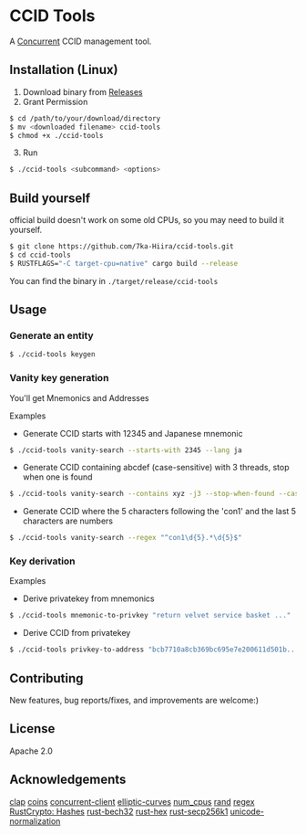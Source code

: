 # CCID Tools

A [Concurrent](https://github.com/totegamma/concurrent) CCID management tool.

## Installation (Linux)

1. Download binary from [Releases](https://github.com/7ka-Hiira/ccid-tools/releases/latest)
2. Grant Permission

```sh
$ cd /path/to/your/download/directory
$ mv <downloaded filename> ccid-tools
$ chmod +x ./ccid-tools
```

3. Run

```sh
$ ./ccid-tools <subcommand> <options>
```

## Build yourself
official build doesn't work on some old CPUs, so you may need to build it yourself.
```sh
$ git clone https://github.com/7ka-Hiira/ccid-tools.git
$ cd ccid-tools
$ RUSTFLAGS="-C target-cpu=native" cargo build --release
```
You can find the binary in `./target/release/ccid-tools`


## Usage

### Generate an entity

```sh
$ ./ccid-tools keygen
```

### Vanity key generation

You'll get Mnemonics and Addresses

Examples

- Generate CCID starts with 12345 and Japanese mnemonic

```sh
$ ./ccid-tools vanity-search --starts-with 2345 --lang ja
```

- Generate CCID containing abcdef (case-sensitive) with 3 threads, stop when one is found

```sh
$ ./ccid-tools vanity-search --contains xyz -j3 --stop-when-found --case-sensitive
```

- Generate CCID where the 5 characters following the 'con1' and the last 5 characters are numbers

```sh
$ ./ccid-tools vanity-search --regex "^con1\d{5}.*\d{5}$"
```

### Key derivation

Examples

- Derive privatekey from mnemonics

```sh
$ ./ccid-tools mnemonic-to-privkey "return velvet service basket ..."
```

- Derive CCID from privatekey

```sh
$ ./ccid-tools privkey-to-address "bcb7710a8cb369bc695e7e200611d501b..."
```

## Contributing

New features, bug reports/fixes, and improvements are welcome:)

## License

Apache 2.0

## Acknowledgements

[clap](https://github.com/clap-rs/clap)
[coins](https://github.com/summa-tx/coins)
[concurrent-client](https://github.com/totegamma/concurrent-client)
[elliptic-curves](https://github.com/RustCrypto/elliptic-curves)
[num_cpus](https://github.com/seanmonstar/num_cpus)
[rand](https://github.com/rust-random/rand)
[regex](https://github.com/rust-lang/regex)
[RustCrypto: Hashes](https://github.com/RustCrypto/hashes)
[rust-bech32](https://github.com/rust-bitcoin/rust-bech32)
[rust-hex](https://github.com/KokaKiwi/rust-hex)
[rust-secp256k1](https://github.com/rust-bitcoin/rust-secp256k1)
[unicode-normalization](https://github.com/unicode-rs/unicode-normalization)
